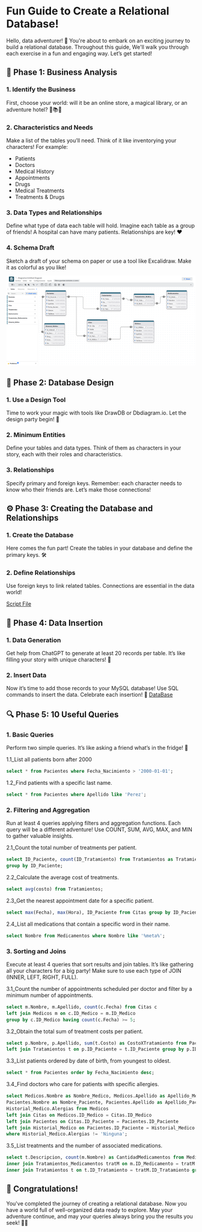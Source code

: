 # Fun Guide to Create a Relational Database!

Hello, data adventurer! 🌟 You're about to embark on an exciting journey to build a relational database. Throughout this guide, We'll walk you through each exercise in a fun and engaging way. Let’s get started!

## 🚀 Phase 1: Business Analysis
### 1. Identify the Business

First, choose your world: will it be an online store, a magical library, or an adventure hotel? 🏪📚🏨

### 2. Characteristics and Needs
Make a list of the tables you’ll need. Think of it like inventorying your characters! For example:
<ul>
  <li>Patients</li>
  <li>Doctors</li>
  <li>Medical History</li>
  <li>Appointments</li>
  <li>Drugs</li>
  <li>Medical Treatments</li>
  <li>Treatments & Drugs</li>
</ul>

### 3. Data Types and Relationships
Define what type of data each table will hold. Imagine each table as a group of friends! A hospital can have many patients. Relationships are key! ❤️

### 4. Schema Draft
Sketch a draft of your schema on paper or use a tool like Excalidraw. Make it as colorful as you like!

<img src="https://github.com/AI-Join-Labs/DataBase/blob/main/Diagram_Gestion%20Hospital.png" alt="Descripción de la imagen" width="800" >

## 🎨 Phase 2: Database Design
### 1. Use a Design Tool

Time to work your magic with tools like DrawDB or Dbdiagram.io. Let the design party begin! 🎉

### 2. Minimum Entities
Define your tables and data types. Think of them as characters in your story, each with their roles and characteristics.

### 3. Relationships

Specify primary and foreign keys. Remember: each character needs to know who their friends are. Let’s make those connections!

## ⚙️ Phase 3: Creating the Database and Relationships
### 1. Create the Database

Here comes the fun part! Create the tables in your database and define the primary keys. 🛠️
### 2. Define Relationships

Use foreign keys to link related tables. Connections are essential in the data world!

[Script File](https://github.com/AI-Join-Labs/DataBase/blob/main/scrip_tablas.sql)

## 🎉 Phase 4: Data Insertion
### 1. Data Generation

Get help from ChatGPT to generate at least 20 records per table. It’s like filling your story with unique characters! 🤖

### 2. Insert Data

Now it’s time to add those records to your MySQL database! Use SQL commands to insert the data. Celebrate each insertion! 🎊
[DataBase](https://github.com/AI-Join-Labs/DataBase/blob/main/Dump20240918.sql)

## 🔍 Phase 5: 10 Useful Queries
### 1. Basic Queries

Perform two simple queries. It’s like asking a friend what’s in the fridge! 🍕

1.1_List all patients born after 2000
```sql
select * from Pacientes where Fecha_Nacimiento > '2000-01-01';
``` 
1.2_Find patients with a specific last name.
```sql
select * from Pacientes where Apellido like 'Perez';
```

### 2. Filtering and Aggregation

Run at least 4 queries applying filters and aggregation functions. Each query will be a different adventure! Use COUNT, SUM, AVG, MAX, and MIN to gather valuable insights.

2.1_Count the total number of treatments per patient.
```sql
select ID_Paciente, count(ID_Tratamiento) from Tratamientos as TratamientosXPaciente
group by ID_Paciente;
```

2.2_Calculate the average cost of treatments.
```sql
select avg(costo) from Tratamientos;
```

2.3_Get the nearest appointment date for a specific patient.
```sql
select max(Fecha), max(Hora), ID_Paciente from Citas group by ID_Paciente limit 1;
```

2.4_List all medications that contain a specific word in their name.
```sql
select Nombre from Medicamentos where Nombre like '%meta%';
```

### 3. Sorting and Joins

Execute at least 4 queries that sort results and join tables. It’s like gathering all your characters for a big party! Make sure to use each type of JOIN (INNER, LEFT, RIGHT, FULL).

3.1_Count the number of appointments scheduled per doctor and filter by a minimum number of appointments.
```sql
select m.Nombre, m.Apellido, count(c.Fecha) from Citas c
left join Medicos m on c.ID_Medico = m.ID_Medico
group by c.ID_Medico having count(c.Fecha) >= 5;
```

3.2_Obtain the total sum of treatment costs per patient.
```sql
select p.Nombre, p.Apellido, sum(t.Costo) as CostoXTratamiento from Pacientes p
left join Tratamientos t on p.ID_Paciente = t.ID_Paciente group by p.ID_Paciente;
```

3.3_List patients ordered by date of birth, from youngest to oldest.
```sql
select * from Pacientes order by Fecha_Nacimiento desc;
```

3.4_Find doctors who care for patients with specific allergies.
```sql
select Medicos.Nombre as Nombre_Medico, Medicos.Apellido as Apellido_Medico,
Pacientes.Nombre as Nombre_Paciente, Pacientes.Apellido as Apellido_Paciente,
Historial_Medico.Alergias from Medicos
left join Citas on Medicos.ID_Medico = Citas.ID_Medico
left join Pacientes on Citas.ID_Paciente = Pacientes.ID_Paciente
left join Historial_Medico on Pacientes.ID_Paciente = Historial_Medico.ID_Paciente
where Historial_Medico.Alergias != 'Ninguna';
```

3.5_List treatments and the number of associated medications.
```sql
select t.Descripcion, count(m.Nombre) as CantidadMedicamentos from Medicamentos m
inner join Tratamientos_Medicamentos tratM on m.ID_Medicamento = tratM.ID_Medicamento
inner join Tratamientos t on t.ID_Tratamiento = tratM.ID_Tratamiento group by Descripcion;
```



## 🎉 Congratulations!

You've completed the journey of creating a relational database. Now you have a world full of well-organized data ready to explore. May your adventure continue, and may your queries always bring you the results you seek! 🚀✨









